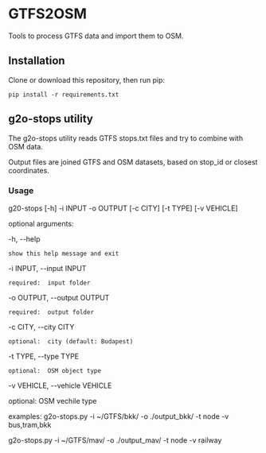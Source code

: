 # GTFS2OSM

Tools to process GTFS data and import them to OSM.

## Installation

Clone or download this repository, then run pip:

    pip install -r requirements.txt

## g2o-stops utility

The g2o-stops utility reads GTFS stops.txt files and try to combine with OSM data.

Output files are joined GTFS and OSM datasets, based on stop_id or closest coordinates.

### Usage

g20-stops [-h] -i INPUT -o OUTPUT [-c CITY] [-t TYPE] [-v VEHICLE]

optional arguments:

-h, --help

    show this help message and exit

-i INPUT, --input INPUT

    required:  input folder

-o OUTPUT, --output OUTPUT

    required:  output folder

-c CITY, --city CITY

    optional:  city (default: Budapest)

-t TYPE, --type TYPE

    optional:  OSM object type

-v VEHICLE, --vehicle VEHICLE

optional:  OSM vechile  type

examples:
  g2o-stops.py -i ~/GTFS/bkk/ -o ./output_bkk/ -t node -v bus,tram,bkk

  g2o-stops.py -i ~/GTFS/mav/ -o ./output_mav/ -t node -v railway
